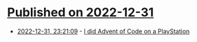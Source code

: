 # [Published on 2022-12-31](index.md)

* [2022-12-31, 23:21:09](https://lobste.rs/s/ycrllw/i_did_advent_code_on_playstation) - [I did Advent of Code on a PlayStation](https://bvisness.me/advent-of-dreams/)
